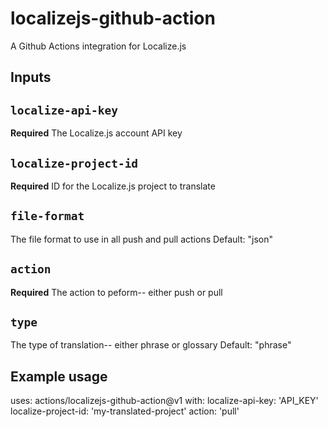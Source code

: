 # localizejs-github-action

A Github Actions integration for Localize.js

## Inputs

## `localize-api-key`

**Required** The Localize.js account API key

## `localize-project-id`

**Required** ID for the Localize.js project to translate

## `file-format`

The file format to use in all push and pull actions
Default: "json"

## `action`

**Required** The action to peform-- either push or pull

## `type`

The type of translation-- either phrase or glossary
Default: "phrase"

## Example usage

uses: actions/localizejs-github-action@v1
with:
localize-api-key: 'API_KEY'
localize-project-id: 'my-translated-project'
action: 'pull'
